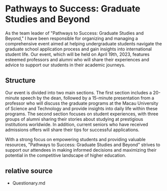 # Pathways to Success: Graduate Studies and Beyond

As the team leader of "Pathways to Success: Graduate Studies and Beyond," I have been responsible for organizing and managing a comprehensive event aimed at helping undergraduate students navigate the graduate school application process and gain insights into international student life. Our event, which will be held on April 19th, 2023, features esteemed professors and alumni who will share their experiences and advice to support our students in their academic journeys.

## Structure

Our event is divided into two main sections. The first section includes a 20-minute speech by the dean, followed by a 15-minute presentation from a professor who will discuss the graduate programs at the Macau University of Science and Technology and provide insights into daily life within these programs. The second section focuses on student experiences, with three groups of alumni sharing their stories about studying at prestigious institutions worldwide. In addition, current seniors who have received admissions offers will share their tips for successful applications.

With a strong focus on empowering students and providing valuable resources, "Pathways to Success: Graduate Studies and Beyond" strives to support our attendees in making informed decisions and maximizing their potential in the competitive landscape of higher education.

## relative source

- Questionary.md